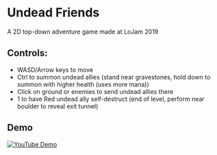 # Undead Friends

A 2D top-down adventure game made at LoJam 2019

## Controls: 
* WASD/Arrow keys to move 
* Ctrl to summon undead allies (stand near gravestones, hold down to summon with higher health (uses more mana))
* Click on ground or enemies to send undead allies there 
* 1 to have Red undead ally self-destruct (end of level, perform near boulder to reveal exit tunnel)

## Demo

[![YouTube Demo](https://i.imgur.com/CTqHDOq.png)](https://youtu.be/mj8PmHORbfA)
